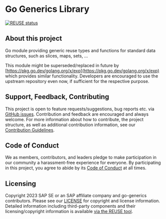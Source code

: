 # Go Generics Library

[![REUSE status](https://api.reuse.software/badge/github.com/SAP/go-generics)](https://api.reuse.software/info/github.com/SAP/go-generics)

## About this project

Go module providing generic reuse types and functions for standard data structures, such as slices, maps, sets, ...

This module might be superseded/replaced in future by [https://pkg.go.dev/golang.org/x/exp](https://pkg.go.dev/golang.org/x/exp) which provides similar functionality. Developers are encouraged to use the upstream repository even now, if sufficient for the respective purpose.

## Support, Feedback, Contributing

This project is open to feature requests/suggestions, bug reports etc. via [GitHub issues](https://github.com/SAP/go-generics/issues). Contribution and feedback are encouraged and always welcome. For more information about how to contribute, the project structure, as well as additional contribution information, see our [Contribution Guidelines](CONTRIBUTING.md).

## Code of Conduct

We as members, contributors, and leaders pledge to make participation in our community a harassment-free experience for everyone. By participating in this project, you agree to abide by its [Code of Conduct](https://github.com/SAP/.github/blob/main/CODE_OF_CONDUCT.md) at all times.

## Licensing

Copyright 2023 SAP SE or an SAP affiliate company and go-generics contributors. Please see our [LICENSE](LICENSE) for copyright and license information. Detailed information including third-party components and their licensing/copyright information is available [via the REUSE tool](https://api.reuse.software/info/github.com/SAP/go-generics).
